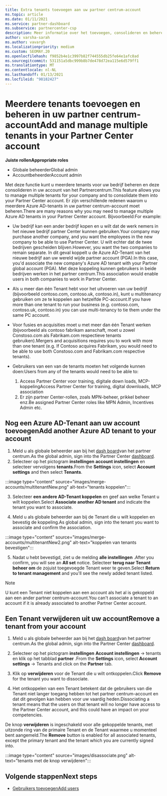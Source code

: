 ```yaml
---
title: Extra tenants toevoegen aan uw partner centrum-account
ms.topic: article
ms.date: 01/11/2021
ms.service: partner-dashboard
ms.subservice: partnercenter-csp
description: Meer informatie over het toevoegen, consolideren en beheren van meerdere Azure AD-tenants in uw partner centrum-account. Lees ook over een aantal van de redenen waarom u dit zou willen doen.
author: varsha-sarah
ms.author: vavargh
ms.localizationpriority: medium
ms.custom: SEOMAY.20
ms.openlocfilehash: f9852b4e1c3997b82f744555db25fe64e1afc8ad
ms.sourcegitcommit: 531151a5dbc999b8b7de478d72ea115e6d579ff1
ms.translationtype: MT
ms.contentlocale: nl-NL
ms.lasthandoff: 01/13/2021
ms.locfileid: "98182427"
---
```

# <a name="add-and-manage-multiple-tenants-in-your-partner-center-account"></a><span data-ttu-id="3ce40-104">Meerdere tenants toevoegen en beheren in uw partner centrum-account</span><span class="sxs-lookup"><span data-stu-id="3ce40-104">Add and manage multiple tenants in your Partner Center account</span></span>


<span data-ttu-id="3ce40-105">**Juiste rollen**</span><span class="sxs-lookup"><span data-stu-id="3ce40-105">**Appropriate roles**</span></span>

- <span data-ttu-id="3ce40-106">Globale beheerder</span><span class="sxs-lookup"><span data-stu-id="3ce40-106">Global admin</span></span>
- <span data-ttu-id="3ce40-107">Accountbeheerder</span><span class="sxs-lookup"><span data-stu-id="3ce40-107">Account admin</span></span>

<span data-ttu-id="3ce40-108">Met deze functie kunt u meerdere tenants voor uw bedrijf beheren en deze consolideren in uw account van het Partnercentrum.</span><span class="sxs-lookup"><span data-stu-id="3ce40-108">This feature allows you to manage multiple tenants for your company and to consolidate them into your Partner Center account.</span></span> <span data-ttu-id="3ce40-109">Er zijn verschillende redenen waarom u meerdere Azure AD-tenants in uw partner centrum-account moet beheren.</span><span class="sxs-lookup"><span data-stu-id="3ce40-109">There are many reasons why you may need to manage multiple Azure AD tenants in your Partner Center account.</span></span> <span data-ttu-id="3ce40-110">Bijvoorbeeld:</span><span class="sxs-lookup"><span data-stu-id="3ce40-110">For example:</span></span>

- <span data-ttu-id="3ce40-111">Uw bedrijf kan een ander bedrijf kopen en u wilt dat de werk nemers in het nieuwe bedrijf partner Center kunnen gebruiken.</span><span class="sxs-lookup"><span data-stu-id="3ce40-111">Your company may purchase another company, and you want the employees in the new company to be able to use Partner Center.</span></span> <span data-ttu-id="3ce40-112">U wilt echter dat de twee bedrijven gescheiden blijven.</span><span class="sxs-lookup"><span data-stu-id="3ce40-112">However, you want the two companies to remain separate.</span></span> <span data-ttu-id="3ce40-113">In dit geval koppelt u de Azure AD-Tenant van het nieuwe bedrijf aan uw wereld wijde partner account (PGA).</span><span class="sxs-lookup"><span data-stu-id="3ce40-113">In this case, you'd associate the new company's Azure AD tenant with your Partner global account (PGA).</span></span> <span data-ttu-id="3ce40-114">Met deze koppeling kunnen gebruikers in beide bedrijven werken in het partner centrum.</span><span class="sxs-lookup"><span data-stu-id="3ce40-114">This association would enable users in both companies to work in Partner Center.</span></span>

- <span data-ttu-id="3ce40-115">Als u meer dan één Tenant hebt voor het uitvoeren van uw bedrijf (bijvoorbeeld contoso.com, contoso.uk, contoso.in), kunt u multitenancy gebruiken om ze te koppelen aan hetzelfde PC-account.</span><span class="sxs-lookup"><span data-stu-id="3ce40-115">If you have more than one tenant to run your business (e.g. contoso.com, contoso.uk, contoso.in) you can use multi-tenancy to tie them under the same PC account.</span></span>

- <span data-ttu-id="3ce40-116">Voor fusies en acquisities moet u met meer dan één Tenant werken (bijvoorbeeld als contoso fabrikam aanschaft, moet u zowel Constoso.com als Fabrikam.com respectieve tenants gebruiken).</span><span class="sxs-lookup"><span data-stu-id="3ce40-116">Mergers and acquisitions requires you to work with more than one tenant (e.g. If Contoso acquires Fabrikam, you would need to be able to use both Constoso.com and Fabrikam.com respective tenants).</span></span>

- <span data-ttu-id="3ce40-117">Gebruikers van een van de tenants moeten het volgende kunnen doen:</span><span class="sxs-lookup"><span data-stu-id="3ce40-117">Users from any of the tenants would need to be able to:</span></span>
    1.  <span data-ttu-id="3ce40-118">Access Partner Center voor training, digitale down loads, MCP-koppeling</span><span class="sxs-lookup"><span data-stu-id="3ce40-118">Access Partner Center for training, digital downloads, MCP association</span></span>
    2.  <span data-ttu-id="3ce40-119">Er zijn partner Center-rollen, zoals MPN-beheer, prikkel beheer enz.</span><span class="sxs-lookup"><span data-stu-id="3ce40-119">Be assigned Partner Center roles like MPN Admin, Incentives Admin etc.</span></span>


## <a name="add-another-azure-ad-tenant-to-your-account"></a><span data-ttu-id="3ce40-120">Nog een Azure AD-Tenant aan uw account toevoegen</span><span class="sxs-lookup"><span data-stu-id="3ce40-120">Add another Azure AD tenant to your account</span></span>

1. <span data-ttu-id="3ce40-121">Meld u als globale beheerder aan bij het [dash board](https://partner.microsoft.com/dashboard)van het partner centrum.</span><span class="sxs-lookup"><span data-stu-id="3ce40-121">As the global admin, sign into the Partner Center [dashboard](https://partner.microsoft.com/dashboard).</span></span>
1. <span data-ttu-id="3ce40-122">Selecteer op het pictogram **instellingen** **account instellingen** en selecteer vervolgens **tenants**.</span><span class="sxs-lookup"><span data-stu-id="3ce40-122">From the **Settings** icon, select **Account settings** and then select **Tenants**.</span></span>
 
:::image type="content" source="images/merge-accounts/multitenantNew.png" alt-text="tenants koppelen"::: 

3. <span data-ttu-id="3ce40-124">Selecteer **een andere AD-Tenant koppelen** en geef aan welke Tenant u wilt koppelen.</span><span class="sxs-lookup"><span data-stu-id="3ce40-124">Select **Associate another AD tenant** and indicate the tenant you want to associate.</span></span>

1. <span data-ttu-id="3ce40-125">Meld u als globale beheerder aan bij de Tenant die u wilt koppelen en bevestig de koppeling.</span><span class="sxs-lookup"><span data-stu-id="3ce40-125">As global admin, sign into the tenant you want to associate and confirm the association.</span></span> 

:::image type="content" source="images/merge-accounts/multitenantNew2.png" alt-text="koppelen van tenants bevestigen"::: 

5. <span data-ttu-id="3ce40-127">Nadat u hebt bevestigd, ziet u de melding **alle instellingen** .</span><span class="sxs-lookup"><span data-stu-id="3ce40-127">After you confirm, you will see an **All set** notice.</span></span>  <span data-ttu-id="3ce40-128">Selecteer **terug naar Tenant beheer om** de zojuist toegevoegde Tenant weer te geven.</span><span class="sxs-lookup"><span data-stu-id="3ce40-128">Select **Return to tenant management** and you'll see the newly added tenant listed.</span></span> 
 

>[!NOTE]
><span data-ttu-id="3ce40-129">U kunt een Tenant niet koppelen aan een account als het al is gekoppeld aan een ander partner centrum-account.</span><span class="sxs-lookup"><span data-stu-id="3ce40-129">You can't associate a tenant to an account if it is already associated to another Partner Center account.</span></span>


## <a name="remove-a-tenant-from-your-account"></a><span data-ttu-id="3ce40-130">Een Tenant verwijderen uit uw account</span><span class="sxs-lookup"><span data-stu-id="3ce40-130">Remove a tenant from your account</span></span>
 
1. <span data-ttu-id="3ce40-131">Meld u als globale beheerder aan bij het [dash board](https://partner.microsoft.com/dashboard)van het partner centrum.</span><span class="sxs-lookup"><span data-stu-id="3ce40-131">As the global admin, sign into the Partner Center [dashboard](https://partner.microsoft.com/dashboard).</span></span>

1. <span data-ttu-id="3ce40-132">Selecteer op het pictogram **instellingen** **Account instellingen** -> tenants en klik op het tabblad **partner** .</span><span class="sxs-lookup"><span data-stu-id="3ce40-132">From the **Settings** icon, select **Account settings** -> Tenants and click on the **Partner** tab.</span></span>
 
3. <span data-ttu-id="3ce40-133">Klik op **verwijderen** voor de Tenant die u wilt ontkoppelen.</span><span class="sxs-lookup"><span data-stu-id="3ce40-133">Click **Remove** for the tenant you want to dissociate.</span></span>

4. <span data-ttu-id="3ce40-134">Het ontkoppelen van een Tenant betekent dat de gebruikers van die Tenant niet langer toegang hebben tot het partner centrum-account en dat dit gevolgen kan hebben voor uw vaardig heden.</span><span class="sxs-lookup"><span data-stu-id="3ce40-134">Dissociating a tenant means that the users on that tenant will no longer have access to the Partner Center account, and this could have an impact on your competencies.</span></span> 

<span data-ttu-id="3ce40-135">De knop **verwijderen** is ingeschakeld voor alle gekoppelde tenants, met uitzonde ring van de primaire Tenant en de Tenant waarmee u momenteel bent aangemeld.</span><span class="sxs-lookup"><span data-stu-id="3ce40-135">The **Remove** button is enabled for all associated tenants, except the primary tenant and the tenant which you are currently signed into.</span></span>

:::image type="content" source="images/disassociate.png" alt-text="tenants met de knop verwijderen":::
 

## <a name="next-steps"></a><span data-ttu-id="3ce40-137">Volgende stappen</span><span class="sxs-lookup"><span data-stu-id="3ce40-137">Next steps</span></span>

- [<span data-ttu-id="3ce40-138">Gebruikers toevoegen</span><span class="sxs-lookup"><span data-stu-id="3ce40-138">Add users</span></span>](create-user-accounts-and-set-permissions.md)






